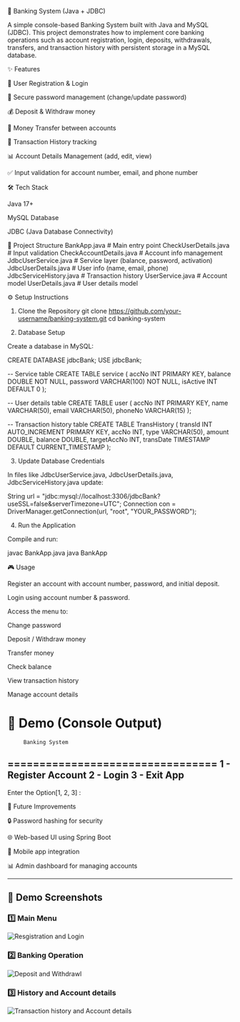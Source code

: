 🏦 Banking System (Java + JDBC)

A simple console-based Banking System built with Java and MySQL (JDBC).
This project demonstrates how to implement core banking operations such as account registration, login, deposits, withdrawals, transfers, and transaction history with persistent storage in a MySQL database.

✨ Features

👤 User Registration & Login

🔑 Secure password management (change/update password)

💰 Deposit & Withdraw money

🔄 Money Transfer between accounts

📜 Transaction History tracking

📊 Account Details Management (add, edit, view)

✅ Input validation for account number, email, and phone number

🛠️ Tech Stack

Java 17+

MySQL Database

JDBC (Java Database Connectivity)

📂 Project Structure
BankApp.java             # Main entry point
CheckUserDetails.java    # Input validation
CheckAccountDetails.java # Account info management
JdbcUserService.java     # Service layer (balance, password, activation)
JdbcUserDetails.java     # User info (name, email, phone)
JdbcServiceHistory.java  # Transaction history
UserService.java         # Account model
UserDetails.java         # User details model

⚙️ Setup Instructions
1. Clone the Repository
git clone https://github.com/your-username/banking-system.git
cd banking-system

2. Database Setup

Create a database in MySQL:

CREATE DATABASE jdbcBank;
USE jdbcBank;

-- Service table
CREATE TABLE service (
    accNo INT PRIMARY KEY,
    balance DOUBLE NOT NULL,
    password VARCHAR(100) NOT NULL,
    isActive INT DEFAULT 0
);

-- User details table
CREATE TABLE user (
    accNo INT PRIMARY KEY,
    name VARCHAR(50),
    email VARCHAR(50),
    phoneNo VARCHAR(15)
);

-- Transaction history table
CREATE TABLE TransHistory (
    transId INT AUTO_INCREMENT PRIMARY KEY,
    accNo INT,
    type VARCHAR(50),
    amount DOUBLE,
    balance DOUBLE,
    targetAccNo INT,
    transDate TIMESTAMP DEFAULT CURRENT_TIMESTAMP
);

3. Update Database Credentials

In files like JdbcUserService.java, JdbcUserDetails.java, JdbcServiceHistory.java update:

String url = "jdbc:mysql://localhost:3306/jdbcBank?useSSL=false&serverTimezone=UTC";
Connection con = DriverManager.getConnection(url, "root", "YOUR_PASSWORD");

4. Run the Application

Compile and run:

javac BankApp.java
java BankApp

🎮 Usage

Register an account with account number, password, and initial deposit.

Login using account number & password.

Access the menu to:

Change password

Deposit / Withdraw money

Transfer money

Check balance

View transaction history

Manage account details

📸 Demo (Console Output)
=================================
         Banking System
=================================
1 - Register Account
2 - Login
3 - Exit App
---------------------------------
Enter the Option[1, 2, 3] :

🚀 Future Improvements

🔒 Password hashing for security

🌐 Web-based UI using Spring Boot

📱 Mobile app integration

📊 Admin dashboard for managing accounts

---

## 📸 Demo Screenshots

### 1️⃣ Main Menu
![Resgistration and Login](images/Output_image_1.png)

### 2️⃣ Banking Operation
![Deposit and Withdrawl](images/Output_image_2.png)

### 3️⃣ History and Account details
![Transaction history and Account details](images/Output_image_3.png)
